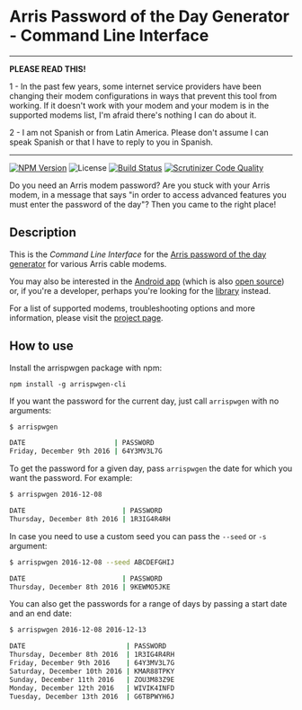 # Arris Password of the Day Generator - Command Line Interface

-----------------------------------

**PLEASE READ THIS!**

1 - In the past few years, some internet service providers have been changing their modem configurations in ways that prevent this tool from working. If it doesn't work with your modem and your modem is in the supported modems list, I'm afraid there's nothing I can do about it.

2 - I am not Spanish or from Latin America. Please don't assume I can speak Spanish or that I have to reply to you in Spanish.

-----------------------------------

[![NPM Version](https://img.shields.io/npm/v/@borfast/arrispwgen-cli.svg?style=flat)](https://npmjs.org/package/@borfast/arrispwgen-cli)
![License](https://img.shields.io/github/license/borfast/arrispwgen-cli)
[![Build Status](https://travis-ci.org/borfast/arrispwgen-cli.svg?branch=master)](https://travis-ci.org/borfast/arrispwgen-cli)
[![Scrutinizer Code Quality](https://scrutinizer-ci.com/g/borfast/arrispwgen-cli/badges/quality-score.png?b=master)](https://scrutinizer-ci.com/g/borfast/arrispwgen-cli/?branch=master)

Do you need an Arris modem password? Are you stuck with your Arris modem, in a message that says "in order to access advanced features you must enter the password of the day"? Then you came to the right place!

## Description

This is the _Command Line Interface_ for the [Arris password of the day generator](http://www.borfast.com/projects/arrispwgen/) for various Arris cable modems.

You may also be interested in the [Android app](https://play.google.com/store/apps/details?id=com.grounduphq.arrispwgen) (which is also [open source](https://github.com/borfast/arrispwgen-android)) or, if you're a developer, perhaps you're looking for the [library](https://github.com/borfast/arrispwgen-cli) instead.

For a list of supported modems, troubleshooting options and more information, please visit the [project page](http://www.borfast.com/projects/arrispwgen/).


## How to use

Install the arrispwgen package with npm:

`npm install -g arrispwgen-cli`

If you want the password for the current day, just call `arrispwgen` with no arguments:

``` bash
$ arrispwgen

DATE                      | PASSWORD
Friday, December 9th 2016 | 64Y3MV3L7G
```

To get the password for a given day, pass `arrispwgen` the date for which you want the password. For example:

``` bash
$ arrispwgen 2016-12-08

DATE                        | PASSWORD
Thursday, December 8th 2016 | 1R3IG4R4RH
```

In case you need to use a custom seed you can pass the `--seed` or `-s` argument:

``` bash
$ arrispwgen 2016-12-08 --seed ABCDEFGHIJ

DATE                        | PASSWORD
Thursday, December 8th 2016 | 9KEWMO5JKE
```

You can also get the passwords for a range of days by passing a start date and an end date:

``` bash
$ arrispwgen 2016-12-08 2016-12-13

DATE                         | PASSWORD
Thursday, December 8th 2016  | 1R3IG4R4RH
Friday, December 9th 2016    | 64Y3MV3L7G
Saturday, December 10th 2016 | KMAR88TPKY
Sunday, December 11th 2016   | ZOU3M83Z9E
Monday, December 12th 2016   | WIVIK4INFD
Tuesday, December 13th 2016  | G6TBPWYH6J
```
